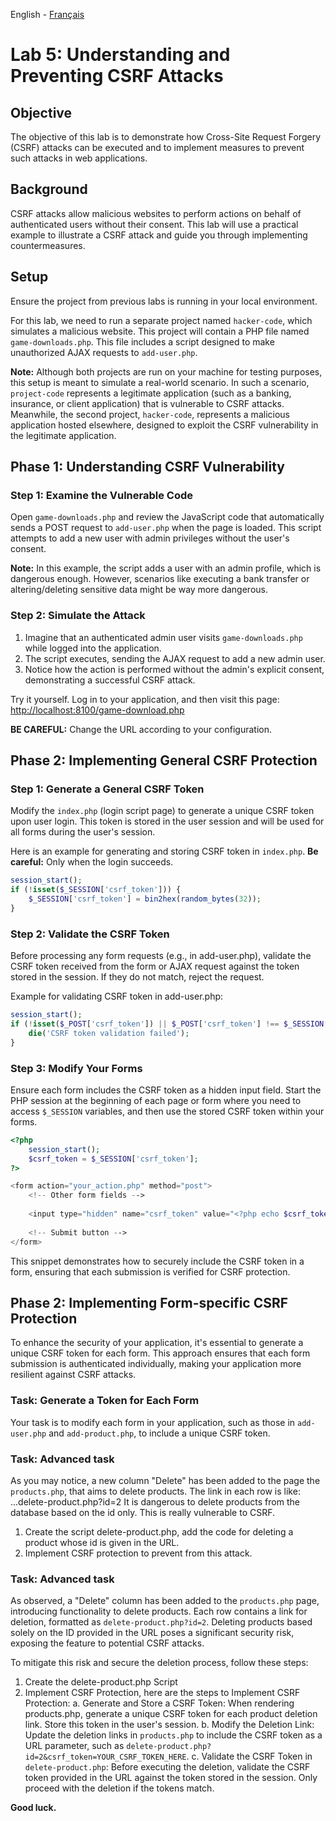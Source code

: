 English - [Français](https://github.com/nasri-lab/sql-injection/blob/main/labs/lab5-fr.md)

# Lab 5: Understanding and Preventing CSRF Attacks

## Objective
The objective of this lab is to demonstrate how Cross-Site Request Forgery (CSRF) attacks can be executed and to implement measures to prevent such attacks in web applications.

## Background
CSRF attacks allow malicious websites to perform actions on behalf of authenticated users without their consent. This lab will use a practical example to illustrate a CSRF attack and guide you through implementing countermeasures.

## Setup
Ensure the project from previous labs is running in your local environment. 

For this lab, we need to run a separate project named `hacker-code`, which simulates a malicious website. This project will contain a PHP file named `game-downloads.php`. This file includes a script designed to make unauthorized AJAX requests to `add-user.php`.

**Note:** Although both projects are run on your machine for testing purposes, this setup is meant to simulate a real-world scenario. In such a scenario, `project-code` represents a legitimate application (such as a banking, insurance, or client application) that is vulnerable to CSRF attacks. Meanwhile, the second project, `hacker-code`, represents a malicious application hosted elsewhere, designed to exploit the CSRF vulnerability in the legitimate application.

## Phase 1: Understanding CSRF Vulnerability

### Step 1: Examine the Vulnerable Code
Open `game-downloads.php` and review the JavaScript code that automatically sends a POST request to `add-user.php` when the page is loaded. This script attempts to add a new user with admin privileges without the user's consent.

**Note:** In this example, the script adds a user with an admin profile, which is dangerous enough. However, scenarios like executing a bank transfer or altering/deleting sensitive data might be way more dangerous.

### Step 2: Simulate the Attack
1. Imagine that an authenticated admin user visits `game-downloads.php` while logged into the application.
2. The script executes, sending the AJAX request to add a new admin user.
3. Notice how the action is performed without the admin's explicit consent, demonstrating a successful CSRF attack.

Try it yourself. Log in to your application, and then visit this page:
[http://localhost:8100/game-download.php](http://localhost:8100/game-download.php)

**BE CAREFUL:** Change the URL according to your configuration.

## Phase 2: Implementing General CSRF Protection

### Step 1: Generate a General CSRF Token
Modify the `index.php` (login script page) to generate a unique CSRF token upon user login. This token is stored in the user session and will be used for all forms during the user's session.

Here is an example for generating and storing CSRF token in `index.php`. **Be careful:** Only when the login succeeds.

```php
session_start();
if (!isset($_SESSION['csrf_token'])) {
    $_SESSION['csrf_token'] = bin2hex(random_bytes(32));
}
```

### Step 2: Validate the CSRF Token

Before processing any form requests (e.g., in add-user.php), validate the CSRF token received from the form or AJAX request against the token stored in the session. If they do not match, reject the request.

Example for validating CSRF token in add-user.php:

```php
session_start();
if (!isset($_POST['csrf_token']) || $_POST['csrf_token'] !== $_SESSION['csrf_token']) {
    die('CSRF token validation failed');
}
```

### Step 3: Modify Your Forms

Ensure each form includes the CSRF token as a hidden input field. Start the PHP session at the beginning of each page or form where you need to access `$_SESSION` variables, and then use the stored CSRF token within your forms.

```php
<?php 
    session_start();
    $csrf_token = $_SESSION['csrf_token'];
?>

<form action="your_action.php" method="post">
    <!-- Other form fields -->
    
    <input type="hidden" name="csrf_token" value="<?php echo $csrf_token; ?>" />
    
    <!-- Submit button -->
</form>
```

This snippet demonstrates how to securely include the CSRF token in a form, ensuring that each submission is verified for CSRF protection.

## Phase 2: Implementing Form-specific CSRF Protection

To enhance the security of your application, it's essential to generate a unique CSRF token for each form. This approach ensures that each form submission is authenticated individually, making your application more resilient against CSRF attacks.

### Task: Generate a Token for Each Form

Your task is to modify each form in your application, such as those in `add-user.php` and `add-product.php`, to include a unique CSRF token.

### Task: Advanced task

As you may notice, a new column "Delete" has been added to the page the `products.php`, that aims to delete products. The link in each row is like: ...delete-product.php?id=2 
It is dangerous to delete products from the database based on the id only. This is really vulnerable to CSRF. 

1. Create the script delete-product.php, add the code for deleting a product whose id is given in the URL.
2. Implement CSRF protection to prevent from this attack. 

### Task: Advanced task
As observed, a "Delete" column has been added to the `products.php` page, introducing functionality to delete products. Each row contains a link for deletion, formatted as `delete-product.php?id=2`. Deleting products based solely on the ID provided in the URL poses a significant security risk, exposing the feature to potential CSRF attacks.

To mitigate this risk and secure the deletion process, follow these steps:

1. Create the delete-product.php Script
2. Implement CSRF Protection, here are the steps to Implement CSRF Protection:
    a. Generate and Store a CSRF Token: When rendering products.php, generate a unique CSRF token for each product deletion link. Store this token in the user's session.
    b. Modify the Deletion Link: Update the deletion links in `products.php` to include the CSRF token as a URL parameter, such as `delete-product.php?id=2&csrf_token=YOUR_CSRF_TOKEN_HERE`.
    c. Validate the CSRF Token in `delete-product.php`: Before executing the deletion, validate the CSRF token provided in the URL against the token stored in the session. Only proceed with the deletion if the tokens match.

**Good luck.**
